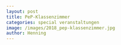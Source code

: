```yaml
---
layout: post
title: PeP-Klassenzimmer
categories: special veranstaltungen
image: /images/2018_pep-klassenzimmer.jpg
author: Henning
---
```

